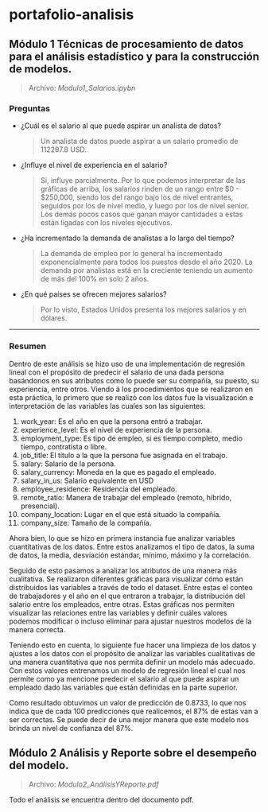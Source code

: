 # portafolio-analisis

## Módulo 1 Técnicas de procesamiento de datos para el análisis estadístico y para la construcción de modelos. 
  > Archivo: _Modulo1_Salarios.ipybn_
### Preguntas
* ¿Cuál es el salario al que puede aspirar un analista de datos?
  > Un analista de datos puede aspirar a un salario promedio de 112297.8 USD.
* ¿Influye el nivel de experiencia en el salario?
  > Si, influye parcialmente. Por lo que podemos interpretar de las gráficas de arriba, los salarios rinden de un rango entre $0 - $250,000, siendo los del rango bajo los de nivel entrantes, seguidos por los de nivel medio, y luego por los de nivel senior. Los demás pocos casos que ganan mayor cantidades a estas están ligadas con los niveles ejecutivos.
* ¿Ha incrementado la demanda de analistas a lo largo del tiempo?
  > La demanda de empleo por lo general ha incrementado exponencialmente para todos los puestos desde el año 2020. La demanda por analistas está en la creciente teniendo un aumento de más del 100% en solo 2 años.

* ¿En qué países se ofrecen mejores salarios?
  > Por lo visto, Estados Unidos presenta los mejores salarios y en dólares.

---
### Resumen
Dentro de este análisis se hizo uso  de una implementación de regresión lineal con el propósito de predecir el salario de una dada persona basándonos en sus atributos como lo puede ser su compañía, su puesto, su experiencia, entre otros. Viendo á los procedimientos que se realizaron en esta práctica, lo primero que se realizó con los datos fue la visualización e interpretación de las variables las cuales son las siguientes:
1. work_year: Es el año en que la persona entró a trabajar.
2. experience_level: Es el nivel de experiencia de la persona.
3. employment_type: Es tipo de empleo, si es tiempo completo, medio tiempo, contratista o libre.
4. job_title: El título a la que la persona fue asignada en el trabajo.
5. salary: Salario de la persona.
6. salary_currency: Moneda en la que es pagado el empleado.
7. salary_in_us: Salario equivalente en USD
8. employee_residence: Residencia del empleado.
9. remote_ratio: Manera de trabajar del empleado (remoto, híbrido, presencial).
10. company_location: Lugar en el que está situado la compañía.
11. company_size: Tamaño de la compañía.

Ahora bien, lo que se hizo en primera instancia fue analizar variables cuantitativas de los datos. Entre estos analizamos el tipo de datos, la suma de datos, la media, desviación estándar, mínimo, máximo y la correlación.

Seguido de esto pasamos a analizar los atributos de una manera más cualitativa. Se realizaron diferentes gráficas para visualizar cómo están distribuidos las variables a través de todo el dataset. Entre estas el conteo de trabajadores y el año en el que entraron a trabajar, la distribución del salario entre los empleados, entre otras. Estas gráficas nos permiten visualizar las relaciones entre las variables y definir cuáles valores podemos modificar o incluso eliminar para ajustar nuestros modelos de la manera correcta.

Teniendo esto en cuenta, lo siguiente fue hacer una limpieza de los datos y ajustes a los datos con el propósito de analizar las variables cualitativas de una manera cuantitativa que nos permita definir un modelo más adecuado. Con estos valores entrenamos un modelo de regresión lineal el cual nos permite como ya mencione predecir el salario al que puede aspirar un empleado dado las variables que están definidas en la parte superior.

Como resultado obtuvimos un valor de predicción de 0.8733, lo que nos indica que de cada 100 predicciones que realicemos, el 87% de estas van a ser correctas. Se puede decir de una mejor manera que este modelo nos brinda un nivel de confianza del 87%.





## Módulo 2 Análisis y Reporte sobre el desempeño del modelo.
> Archivo: _Modulo2_AnálisisYReporte.pdf_

Todo el análisis se encuentra dentro del documento pdf.